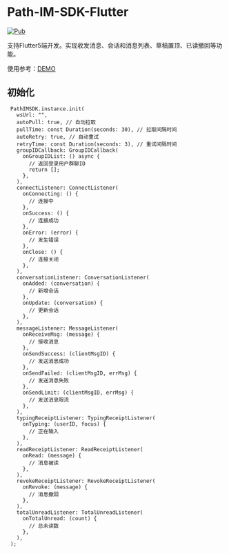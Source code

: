 # Path-IM-SDK-Flutter

[![Pub](https://img.shields.io/pub/v/path_im_sdk_flutter.svg?style=flat-square)](https://pub.dev/packages/path_im_sdk_flutter)

支持Flutter5端开发。实现收发消息、会话和消息列表、草稿置顶、已读撤回等功能。

使用参考：[DEMO](https://github.com/Path-IM/Path-IM-SDK-Flutter-Demo)

## 初始化

     PathIMSDK.instance.init(
       wsUrl: "",
       autoPull: true, // 自动拉取
       pullTime: const Duration(seconds: 30), // 拉取间隔时间
       autoRetry: true, // 自动重试
       retryTime: const Duration(seconds: 3), // 重试间隔时间
       groupIDCallback: GroupIDCallback(
         onGroupIDList: () async {
           // 返回登录用户群聊ID
           return [];
         },
       ),
       connectListener: ConnectListener(
         onConnecting: () {
           // 连接中
         },
         onSuccess: () {
           // 连接成功
         },
         onError: (error) {
           // 发生错误
         },
         onClose: () {
           // 连接关闭
         },
       ),
       conversationListener: ConversationListener(
         onAdded: (conversation) {
           // 新增会话
         },
         onUpdate: (conversation) {
           // 更新会话
         },
       ),
       messageListener: MessageListener(
         onReceiveMsg: (message) {
           // 接收消息
         },
         onSendSuccess: (clientMsgID) {
           // 发送消息成功
         },
         onSendFailed: (clientMsgID, errMsg) {
           // 发送消息失败
         },
         onSendLimit: (clientMsgID, errMsg) {
           // 发送消息限流
         },
       ),
       typingReceiptListener: TypingReceiptListener(
         onTyping: (userID, focus) {
           // 正在输入
         },
       ),
       readReceiptListener: ReadReceiptListener(
         onRead: (message) {
           // 消息被读
         },
       ),
       revokeReceiptListener: RevokeReceiptListener(
         onRevoke: (message) {
           // 消息撤回
         },
       ),
       totalUnreadListener: TotalUnreadListener(
         onTotalUnread: (count) {
           // 总未读数
         },
       ),
     );
